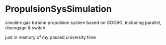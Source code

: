 # PropulsionSysSimulation
simulink gas turbine propulsion system based on GOGAG, including parallel, disengage &amp; switch

just in memory of my passed university time
